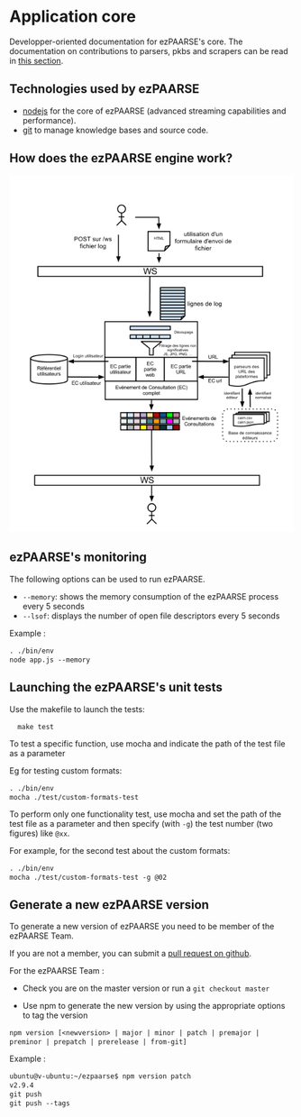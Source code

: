 # Application core #

Developper-oriented documentation for ezPAARSE's core.
The documentation on contributions to parsers, pkbs and scrapers can be read in [this section](./platforms.html).

## Technologies used by ezPAARSE

* [nodejs](http://nodejs.org/) for the core of ezPAARSE (advanced streaming capabilities and performance).
* [git](http://git-scm.com/) to manage knowledge bases and source code.

## How does the ezPAARSE engine work?

![ezpaarse's engine working Schema](../_static/images/ezPAARSE-Moteur.png "ezPAARSE's engine")

## ezPAARSE's monitoring

The following options can be used to run ezPAARSE.

* ``--memory``: shows the memory consumption of the ezPAARSE process every 5 seconds
* ``--lsof``: displays the number of open file descriptors every 5 seconds

Example :
```console
. ./bin/env
node app.js --memory
```

## Launching the ezPAARSE's unit tests

Use the makefile to launch the tests:
```console
  make test
```

To test a specific function, use mocha and indicate the path of the test file as a parameter

Eg for testing custom formats:
```console
. ./bin/env
mocha ./test/custom-formats-test
```

To perform only one functionality test, use mocha and set the path of the test file as a parameter and then specify (with ``-g``) the test number (two figures) like ``@xx``.

For example, for the second test about the custom formats:
```console
. ./bin/env
mocha ./test/custom-formats-test -g @02
```

## Generate a new ezPAARSE version ##

To generate a new version of ezPAARSE you need to be member of the ezPAARSE Team.

If you are not a member, you can submit a [pull request on github](https://github.com/ezpaarse-project/ezpaarse/pulls).

For the ezPAARSE Team :

- Check you are on the master version or run a `git checkout master`

- Use npm to generate the new version by using the appropriate options to tag the version

```console
npm version [<newversion> | major | minor | patch | premajor | preminor | prepatch | prerelease | from-git]
```
Example :

```console
ubuntu@v-ubuntu:~/ezpaarse$ npm version patch
v2.9.4
git push
git push --tags
```
